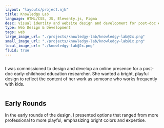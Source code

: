 ```yaml
---
layout: "layouts/project.njk"
title: Knowledgy Lab
language: HTML/CSS, JS, Eleventy.js, Figma
desc: Visual identity and website design and development for post-doc education researcher
type: Web Design & Development
tags: web
large_image_url: "./projects/knowledgy-lab/knowledgy-lab@2x.png"
small_image_url: "./projects/knowledgy-lab/knowledgy-lab@1x.png"
local_image_url: "./knowledgy-lab@2x.png"
fluid: true
---
```

<div class="row">
    <div class="col-sm-8">
        <img src="./final2.jpg" alt="">
    </div>
    <div class="col-sm-4">
        <div class="d-flex flex-column justify-content-center height-100">
            <p>I was commissioned to design and develop an online presence for a post-doc early-childhood education researcher. She wanted a bright, playful design to reflect the content of her work as someone who works frequently with kids.</p>
        </div>
    </div>
    <div class="col-sm-6">
        <img src="./final1.jpg" alt="">
    </div>
    <div class="col-sm-6">
        <img src="./final3.jpg" alt="">
    </div>
</div>


## Early Rounds
<p>In the early rounds of the design, I presented options that ranged from more professional to more playful, emphasizing bright colors and expertise.</p>
<div class="row">
    <div class="col-sm-6">
        <img src="./early1.jpg" alt="">
    </div>
    <div class="col-sm-6">
        <img src="./early2.jpg" alt="">
    </div>
</div>

<div class="col-sm-6 offset-md-3">
    <img src="./early3.jpg" alt="">
</div>